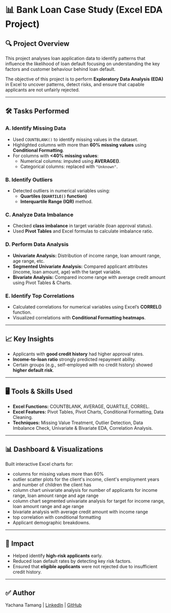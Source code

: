 # 📊 Bank Loan Case Study (Excel EDA Project)

## 🔍 Project Overview
 This project analyses loan application data to identify patterns that 
influence the likelihood of loan default focusing on understanding the key factors and 
customer behaviour behind loan default.

The objective of this project is to perform **Exploratory Data Analysis (EDA)** in Excel to uncover patterns, detect risks, and ensure that capable applicants are not unfairly rejected.  

---

## 🛠️ Tasks Performed

### **A. Identify Missing Data**
- Used `COUNTBLANK()` to identify missing values in the dataset.  
- Highlighted columns with more than **60% missing values** using **Conditional Formatting**.  
- For columns with **<40% missing values**:
  - Numerical columns: imputed using **AVERAGE()**.  
  - Categorical columns: replaced with `"Unknown"`.  

### **B. Identify Outliers**
- Detected outliers in numerical variables using:
  - **Quartiles (`QUARTILE()` function)**  
  - **Interquartile Range (IQR)** method.  

### **C. Analyze Data Imbalance**
- Checked **class imbalance** in target variable (loan approval status).  
- Used **Pivot Tables** and Excel formulas to calculate imbalance ratio.  

### **D. Perform Data Analysis**
- **Univariate Analysis:** Distribution of income range, loan amount range, age range, etc.  
- **Segmented Univariate Analysis:** Compared applicant attributes (income, loan amount, age) with the target variable.  
- **Bivariate Analysis:** Compared income range with average credit amount using Pivot Tables & Charts.  

### **E. Identify Top Correlations**
- Calculated correlations for numerical variables using Excel’s **CORREL()** function.  
- Visualized correlations with **Conditional Formatting heatmaps**.  

---

## 📈 Key Insights
- Applicants with **good credit history** had higher approval rates.  
- **Income-to-loan ratio** strongly predicted repayment ability.  
- Certain groups (e.g., self-employed with no credit history) showed **higher default risk**.  

---

## 🖥️ Tools & Skills Used
- **Excel Functions:** COUNTBLANK, AVERAGE, QUARTILE, CORREL.  
- **Excel Features:** Pivot Tables, Pivot Charts, Conditional Formatting, Data Cleaning.  
- **Techniques:** Missing Value Treatment, Outlier Detection, Data Imbalance Check, Univariate & Bivariate EDA, Correlation Analysis.  

---

## 📊 Dashboard & Visualizations
Built interactive Excel charts for:
- columns for missing values more than 60%
- outlier scatter plots for the client's income, client's employment years and number of children the client has
- column chart univariate analysis for number of applicants for income range, loan amount range and age range
- column chart segmented univariate analysis for target for income range, loan amount range and age range
- bivariate analysis with average credit amount with income range
- top correlation with conditional formatting  
- Applicant demographic breakdowns.  

---

## 🚀 Impact
- Helped identify **high-risk applicants** early.  
- Reduced loan default rates by detecting key risk factors.  
- Ensured that **eligible applicants** were not rejected due to insufficient credit history.  

---


## ✅ Author
Yachana Tamang | [LinkedIn](www.linkedin.com/in/yachana01) | [GitHub](github.com/yachana01)
